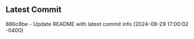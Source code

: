 
## Latest Commit
886c8be - Update README with latest commit info (2024-08-29 17:00:02 -0400) <Yunxi-Zhou>
